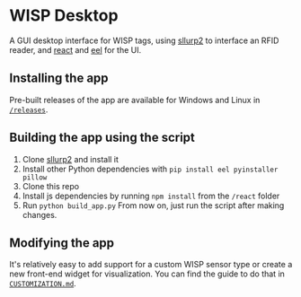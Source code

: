 # WISP Desktop

A GUI desktop interface for WISP tags, using [sllurp2](https://github.com/fviard/sllurp/tree/fviard-develop-v2/sllurp) to interface an RFID reader, and [react](https://github.com/facebook/react) and [eel](https://github.com/ChrisKnott/Eel) for the UI.

## Installing the app
Pre-built releases of the app are available for Windows and Linux in [`/releases`](https://github.com/rmenon1008/wisp-desktop/tree/master/releases).

## Building the app using the script
1. Clone [sllurp2](https://github.com/fviard/sllurp/tree/fviard-develop-v2/sllurp) and install it
2. Install other Python dependencies with `pip install eel pyinstaller pillow`
3. Clone this repo
4. Install js dependencies by running `npm install` from the `/react` folder  
5. Run `python build_app.py`
From now on, just run the script after making changes.

## Modifying the app
It's relatively easy to add support for a custom WISP sensor type or create a new front-end widget for visualization. You can find the guide to do that in [`CUSTOMIZATION.md`](https://github.com/rmenon1008/wisp-desktop/tree/master/CUSTOMIZATION.md).
